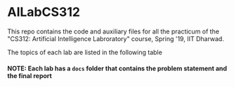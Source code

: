 # AILabCS312
This repo contains the code and auxiliary files for all the practicum of the "CS312: Artificial Intelligence Labroratory" course, Spring '19, IIT Dharwad.

The topics of each lab are listed in the following table

#### NOTE: Each lab has a `docs` folder that contains the problem statement and the final report